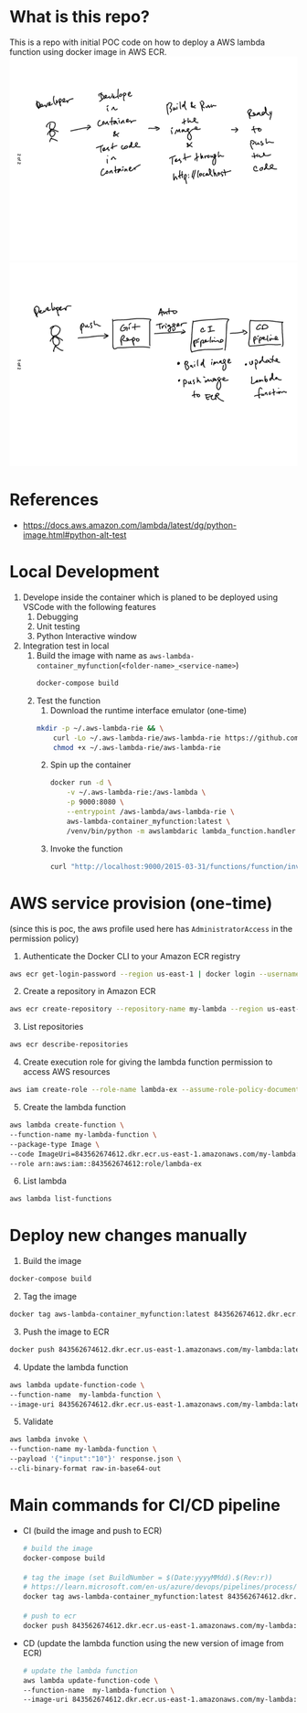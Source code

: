 # What is this repo? 
This is a repo with initial POC code on how to deploy a AWS lambda function using docker image in AWS ECR. <br>
![](./images/local_develop.png) <br>
![](./images/whole_process.png)

# References
* https://docs.aws.amazon.com/lambda/latest/dg/python-image.html#python-alt-test


# Local Development
1. Develope inside the container which is planed to be deployed using VSCode with the following features
    1. Debugging 
    2. Unit testing
    3. Python Interactive window
2. Integration test in local
    1. Build the image with name as `aws-lambda-container_myfunction`(`<folder-name>_<service-name>`)
        ```sh
        docker-compose build
        ```
    2. Test the function 
        1. Download the runtime interface emulator (one-time)
        ```sh
        mkdir -p ~/.aws-lambda-rie && \
            curl -Lo ~/.aws-lambda-rie/aws-lambda-rie https://github.com/aws/aws-lambda-runtime-interface-emulator/releases/latest/download/aws-lambda-rie && \
            chmod +x ~/.aws-lambda-rie/aws-lambda-rie
        ```
        2. Spin up the container 
            ```sh
            docker run -d \
                -v ~/.aws-lambda-rie:/aws-lambda \
                -p 9000:8080 \
                --entrypoint /aws-lambda/aws-lambda-rie \
                aws-lambda-container_myfunction:latest \
                /venv/bin/python -m awslambdaric lambda_function.handler
            ```
        3. Invoke the function
            ```sh
            curl "http://localhost:9000/2015-03-31/functions/function/invocations" -d '{"input":"10"}'
            ```

# AWS service provision (one-time)
(since this is poc, the aws profile used here has `AdministratorAccess` in the permission policy)    
1. Authenticate the Docker CLI to your Amazon ECR registry
```sh
aws ecr get-login-password --region us-east-1 | docker login --username AWS --password-stdin 843562674612.dkr.ecr.us-east-1.amazonaws.com
```
2. Create a repository in Amazon ECR
```sh
aws ecr create-repository --repository-name my-lambda --region us-east-1 --image-scanning-configuration scanOnPush=true --image-tag-mutability MUTABLE
```
3. List repositories
```sh
aws ecr describe-repositories
```
4. Create execution role for giving the lambda function permission to access AWS resources
```sh
aws iam create-role --role-name lambda-ex --assume-role-policy-document '{"Version": "2012-10-17","Statement": [{ "Effect": "Allow", "Principal": {"Service": "lambda.amazonaws.com"}, "Action": "sts:AssumeRole"}]}'
```
5. Create the lambda function
```sh
aws lambda create-function \
--function-name my-lambda-function \
--package-type Image \
--code ImageUri=843562674612.dkr.ecr.us-east-1.amazonaws.com/my-lambda:latest \
--role arn:aws:iam::843562674612:role/lambda-ex
```
6. List lambda
```sh
aws lambda list-functions
```

# Deploy new changes manually <br>
1. Build the image
```sh
docker-compose build
```
2. Tag the image
```sh
docker tag aws-lambda-container_myfunction:latest 843562674612.dkr.ecr.us-east-1.amazonaws.com/my-lambda:latest
```
3. Push the image to ECR
```sh
docker push 843562674612.dkr.ecr.us-east-1.amazonaws.com/my-lambda:latest
```
4. Update the lambda function
```sh
aws lambda update-function-code \
--function-name  my-lambda-function \
--image-uri 843562674612.dkr.ecr.us-east-1.amazonaws.com/my-lambda:latest
```
5. Validate
```sh
aws lambda invoke \
--function-name my-lambda-function \
--payload '{"input":"10"}' response.json \
--cli-binary-format raw-in-base64-out 
```

# Main commands for CI/CD pipeline
* CI (build the image and push to ECR)
    ```sh
    # build the image
    docker-compose build
    
    # tag the image (set BuildNumber = $(Date:yyyyMMdd).$(Rev:r))
    # https://learn.microsoft.com/en-us/azure/devops/pipelines/process/run-number?view=azure-devops&tabs=yaml
    docker tag aws-lambda-container_myfunction:latest 843562674612.dkr.ecr.us-east-1.amazonaws.com/my-lambda:<BuildNumber>
    
    # push to ecr
    docker push 843562674612.dkr.ecr.us-east-1.amazonaws.com/my-lambda:<BuildNumber>
    ```
* CD (update the lambda function using the new version of image from ECR)
    ```sh
    # update the lambda function
    aws lambda update-function-code \
    --function-name  my-lambda-function \
    --image-uri 843562674612.dkr.ecr.us-east-1.amazonaws.com/my-lambda:<BuildNumber>
    ```


